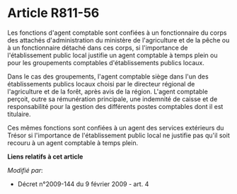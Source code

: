 # Article R811-56

Les fonctions d'agent comptable sont confiées à un fonctionnaire du corps des attachés d'administration du ministère de
l'agriculture et de la pêche ou à un fonctionnaire détaché dans ces corps, si l'importance de l'établissement public local
justifie un agent comptable à temps plein ou pour les groupements comptables d'établissements publics locaux.

Dans le cas des groupements, l'agent comptable siège dans l'un des établissements publics locaux choisi par le directeur
régional de l'agriculture et de la forêt, après avis de la région. L'agent comptable perçoit, outre sa rémunération
principale, une indemnité de caisse et de responsabilité pour la gestion des différents postes comptables dont il est
titulaire.

Ces mêmes fonctions sont confiées à un agent des services extérieurs du Trésor si l'importance de l'établissement public
local ne justifie pas qu'il soit recouru à un agent comptable à temps plein.

**Liens relatifs à cet article**

_Modifié par_:

  - Décret n°2009-144 du 9 février 2009 - art. 4
